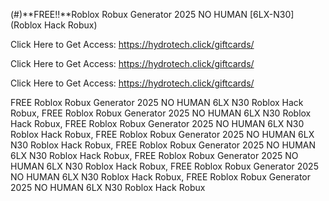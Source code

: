 (#)**FREE!!**Roblox Robux Generator 2025 NO HUMAN [6LX-N30] (Roblox Hack Robux)

Click Here to Get Access: https://hydrotech.click/giftcards/

Click Here to Get Access: https://hydrotech.click/giftcards/

Click Here to Get Access: https://hydrotech.click/giftcards/

 FREE Roblox Robux Generator 2025 NO HUMAN 6LX N30 Roblox Hack Robux, FREE Roblox Robux Generator 2025 NO HUMAN 6LX N30 Roblox Hack Robux, FREE Roblox Robux Generator 2025 NO HUMAN 6LX N30 Roblox Hack Robux, FREE Roblox Robux Generator 2025 NO HUMAN 6LX N30 Roblox Hack Robux, FREE Roblox Robux Generator 2025 NO HUMAN 6LX N30 Roblox Hack Robux, FREE Roblox Robux Generator 2025 NO HUMAN 6LX N30 Roblox Hack Robux, FREE Roblox Robux Generator 2025 NO HUMAN 6LX N30 Roblox Hack Robux, FREE Roblox Robux Generator 2025 NO HUMAN 6LX N30 Roblox Hack Robux
